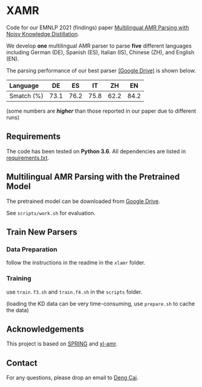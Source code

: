 # XAMR
Code for our EMNLP 2021 (findings) paper [Multilingual AMR Parsing with Noisy Knowledge Distillation](https://arxiv.org/pdf/2109.15196.pdf).

We develop **one** multilingual AMR parser to parse **five** different languages including German (DE), Spanish (ES), Italian (IS), Chinese (ZH), and English (EN).

The parsing performance of our best parser [(Google Drive)](https://drive.google.com/file/d/1trLOWMAjKe4VpOExfB6AJyh7-qhxItEs/view?usp=sharing) is shown below.

| Language   | DE   | ES   | IT   | ZH   | EN   |
| :--------- | ---- | ---- | ---- | ---- | ---- |
| Smatch (%) | 73.1 | 76.2 | 75.8 | 62.2 | 84.2 |

(some numbers are ***higher*** than those reported in our paper due to different runs)

## Requirements

The code has been tested on **Python 3.6**. All dependencies are listed in [requirements.txt](requirements.txt).

## Multilingual AMR Parsing with the Pretrained Model

The pretrained model can be downloaded from [Google Drive](https://drive.google.com/file/d/1trLOWMAjKe4VpOExfB6AJyh7-qhxItEs/view?usp=sharing).

See `scripts/work.sh` for evaluation.

## Train New Parsers

### Data Preparation
follow the instructions in the readme in the `xlamr` folder.

### Training


use `train.f3.sh` and `train.f4.sh` in the `scripts` folder.

(loading the KD data can be very time-consuming, use `prepare.sh` to cache the data)


## Acknowledgements

This project is based on [SPRING](https://github.com/SapienzaNLP/spring) and [xl-amr](https://github.com/SapienzaNLP/xl-amr).

## Contact

For any questions, please drop an email to [Deng Cai](https://jcyk.github.io/).
